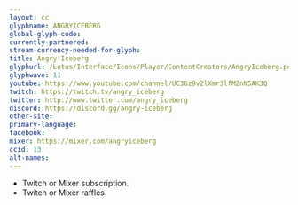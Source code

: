 ```yaml
---
layout: cc
glyphname: ANGRYICEBERG
global-glyph-code:
currently-partnered:
stream-currency-needed-for-glyph:
title: Angry Iceberg
glyphurl: /Lotus/Interface/Icons/Player/ContentCreators/AngryIceberg.png
glyphwave: 11
youtube: https://www.youtube.com/channel/UC36z9v2lXmr3lfM2nN5AK3Q
twitch: https://twitch.tv/angry_iceberg
twitter: http://www.twitter.com/angry_iceberg
discord: https://discord.gg/angry-iceberg
other-site:
primary-language:
facebook:
mixer: https://mixer.com/angryiceberg
ccid: 13
alt-names:
---
```

* Twitch or Mixer subscription.
* Twitch or Mixer raffles.
